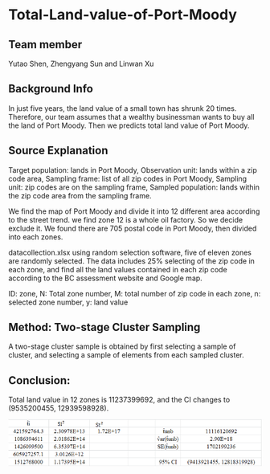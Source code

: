 # Total-Land-value-of-Port-Moody
## Team member 
Yutao Shen, Zhengyang Sun and Linwan Xu

## Background Info
In just five years, the land value of a small town has shrunk 20 times. Therefore, our team assumes that a wealthy businessman wants to buy all the land of Port Moody.
Then we predicts total land value of Port Moody. 

## Source Explanation

Target population: lands in Port Moody, Observation unit: lands within a zip code area, Sampling frame: list of all zip codes in Port Moody, 
Sampling unit: zip codes are on the sampling frame, Sampled population: lands within the zip code area from the sampling frame. 

We find the map of Port Moody and divide it into 12 different area according to the street trend. we find zone 12 is a whole oil factory. So we decide exclude it. We found there are 705 postal code in Port Moody, then divided into each zones. 

datacollection.xlsx using random selection software, five of eleven zones are randomly selected. The data includes 25% selecting of the zip code in each zone, and find all the land values contained in each zip code according to the BC assessment website and Google map. 

ID: zone, N: Total zone number, M: total number of zip code in each zone, n: selected zone number, y: land value

## Method: Two-stage Cluster Sampling

A two-stage cluster sample is obtained by first selecting a sample of cluster, and selecting a sample of elements from each sampled cluster.

## Conclusion: 

Total land value in 12 zones is 11237399692, and the CI changes to (9535200455, 12939598928).

![alt text](https://github.com/JadeShen/Total-Land-value-of-Port-Moody/blob/main/result.png)
